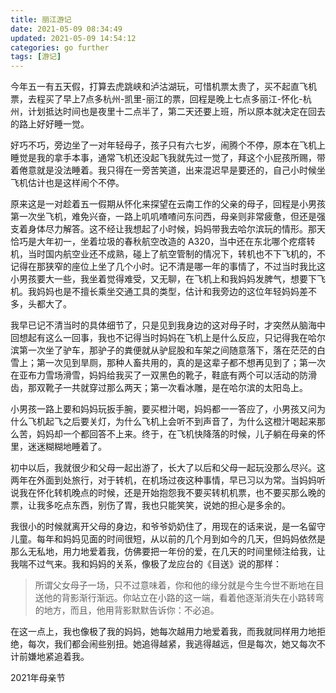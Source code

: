 ```yaml
---
title: 丽江游记
date: 2021-05-09 08:34:49
updated: 2021-05-09 14:54:12
categories: go further
tags: [游记]
---
```


今年五一有五天假，打算去虎跳峡和泸沽湖玩，可惜机票太贵了，买不起直飞机票，去程买了早上7点多杭州-凯里-丽江的票，回程是晚上七点多丽江-怀化-杭州，计划抵达时间也是夜里十二点半了，第二天还要上班，所以原本就决定在回去的路上好好睡一觉。

<!--more-->

好巧不巧，旁边坐了一对年轻母子，孩子只有六七岁，闹腾个不停，原本在飞机上睡觉是我的拿手本事，通常飞机还没起飞我就先过一觉了，拜这个小屁孩所赐，带着倦意就是没法睡着。我只得在一旁苦笑道，出来混迟早是要还的，自己小时候坐飞机估计也是这样闹个不停。

原来这是一对趁着五一假期从怀化来探望在云南工作的父亲的母子，回程是小男孩第一次坐飞机，难免兴奋，一路上叽叽喳喳问东问西，母亲则非常疲惫，但还是强支着身体尽力解答。这不经让我想起了小时候，妈妈带我去哈尔滨玩的情形。那天恰巧是大年初一，坐着垃圾的春秋航空改造的 A320，当中还在东北哪个疙瘩转机，当时国内航空业还不成熟，碰上了航空管制的情况下，转机也不下飞机的，不记得在那狭窄的座位上坐了几个小时。记不清是哪一年的事情了，不过当时我比这小男孩要大一些，我坐着觉得难受，又无聊，在飞机上和我妈妈发脾气，想要下飞机。我妈妈也是不擅长乘坐交通工具的类型，估计和我旁边的这位年轻妈妈差不多，头都大了。

我早已记不清当时的具体细节了，只是见到我身边的这对母子时，才突然从脑海中回想起有这么一回事，我也不记得当时妈妈在飞机上是什么反应，只记得我在哈尔滨第一次坐了驴车，那驴子的粪便就从驴屁股和车架之间随意落下，落在茫茫的白雪上；第一次见到旱厕，那种人畜共用的，真的是这辈子都不想再见到了；第一次在亚布力雪场滑雪，妈妈给我买了一双黑色的靴子，鞋底有两个可以活动的防滑齿，那双靴子一共就穿过那么两天；第一次看冰雕，是在哈尔滨的太阳岛上。

小男孩一路上要和妈妈玩扳手腕，要买橙汁喝，妈妈都一一答应了，小男孩又问为什么飞机起飞之后要关灯，为什么飞机上会听不到声音了，为什么这橙汁喝起来那么苦，妈妈却一个都回答不上来。终于，在飞机快降落的时候，儿子躺在母亲的怀里，迷迷糊糊地睡着了。

初中以后，我就很少和父母一起出游了，长大了以后和父母一起玩没那么尽兴。这两年在外面到处旅行，对于转机，在机场过夜这种事情，早已习以为常。当妈妈听说我在怀化转机晚点的时候，还是开始抱怨我不要买转机机票，也不要买那么晚的票，让我多吃点东西，别伤了胃，我也只能笑笑，说她的担心是多余的。

我很小的时候就离开父母的身边，和爷爷奶奶住了，用现在的话来说，是一名留守儿童。每年和妈妈见面的时间很短，从以前的几个月到如今的几天，但妈妈依然是那么无私地，用力地爱着我，仿佛要把一年份的爱，在几天的时间里倾注给我，让我喘不过气来。我和妈妈的关系，像极了龙应台的《目送》说的那样：

> 所谓父女母子一场，只不过意味着，你和他的缘分就是今生今世不断地在目送他的背影渐行渐远。你站立在小路的这一端，看着他逐渐消失在小路转弯的地方，而且，他用背影默默告诉你：不必追。

在这一点上，我也像极了我的妈妈，她每次越用力地爱着我，而我就同样用力地拒绝，每次，我们都会闹些别扭。她追得越紧，我逃得越远，但是每次，她又每次不计前嫌地紧追着我。



2021年母亲节

